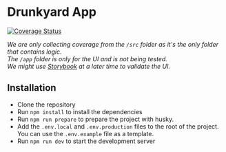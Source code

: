 # Drunkyard App

[![Coverage Status](https://coveralls.io/repos/github/mahoote/drunkyard-app/badge.svg?branch=main)](https://coveralls.io/github/mahoote/drunkyard-app?branch=main)

_We are only collecting coverage from the `/src` folder as it's the only folder that contains logic.<br>
The `/app` folder is only for the UI and is not being tested.<br>
We might use [Storybook](https://storybook.js.org/) at a later time to validate the UI._

## Installation

- Clone the repository
- Run `npm install` to install the dependencies
- Run `npm run prepare` to prepare the project with husky.
- Add the `.env.local` and `.env.production` files to the root of the project. You can use the `.env.example` file as a template.
- Run `npm run dev` to start the development server
